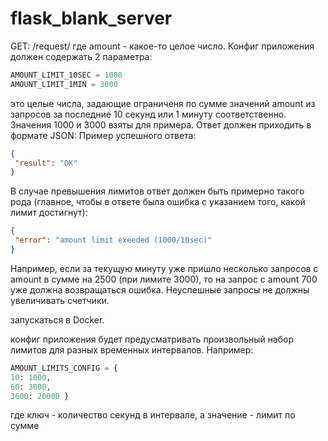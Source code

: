 # flask_blank_server
GET: /request/<amount> где amount - какое-то целое число.
Конфиг приложения должен содержать 2 параметра:

```python
AMOUNT_LIMIT_10SEC = 1000
AMOUNT_LIMIT_1MIN = 3000
```
это целые числа, задающие ограниченя по сумме значений amount из запросов за последние
10 секунд или 1 минуту соответственно. Значения 1000 и 3000 взяты для примера.
Ответ должен приходить в формате JSON: Пример успешного ответа:

```json
{
 "result": "OK"
}
```

В случае превышения лимитов ответ должен быть примерно такого рода (главное, чтобы в
ответе была ошибка с указанием того, какой лимит достигнут):

```json
{
 "error": "amount limit exeeded (1000/10sec)"
}
```

Например, если за текущую минуту уже пришло несколько запросов с amount в сумме на 2500
(при лимите 3000), то на запрос с amount 700 уже должна возвращаться ошибка. Неуспешные
запросы не должны увеличивать счетчики.

запускаться в Docker.

конфиг приложения будет предусматривать произвольный
набор лимитов для разных временных интервалов. 
Например: 

```python
AMOUNT_LIMITS_CONFIG = { 
10: 1000, 
60: 3000, 
3600: 20000 } 
```
где ключ - количество секунд в интервале, а значение - лимит по сумме

